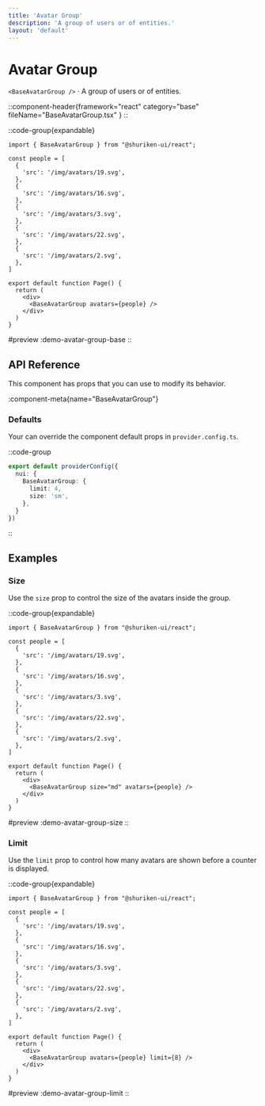 ```yaml
---
title: 'Avatar Group'
description: 'A group of users or of entities.'
layout: 'default'
---
```


# Avatar Group

`<BaseAvatarGroup />` · A group of users or of entities.

::component-header{framework="react" category="base" fileName="BaseAvatarGroup.tsx" }
::

::code-group{expandable}

```tsx [DemoAvatarGroupBase.tsx]
import { BaseAvatarGroup } from "@shuriken-ui/react";

const people = [
  {
    'src': '/img/avatars/19.svg',
  },
  {
    'src': '/img/avatars/16.svg',
  },
  {
    'src': '/img/avatars/3.svg',
  },
  {
    'src': '/img/avatars/22.svg',
  },
  {
    'src': '/img/avatars/2.svg',
  },
]

export default function Page() {
  return (
    <div>
      <BaseAvatarGroup avatars={people} />
    </div>
  )
}
```

#preview
:demo-avatar-group-base
::

## API Reference

This component has props that you can use to modify its behavior.

:component-meta{name="BaseAvatarGroup"}

### Defaults

Your can override the component default props in `provider.config.ts`.

::code-group

```ts [provider.config.ts]
export default providerConfig({
  nui: {
    BaseAvatarGroup: {
      limit: 4,
      size: 'sm',
    },
  }
})
```
::

## Examples

### Size

Use the `size` prop to control the size of the avatars inside the group.

::code-group{expandable}

```tsx [DemoAvatarGroupSize.tsx]
import { BaseAvatarGroup } from "@shuriken-ui/react";

const people = [
  {
    'src': '/img/avatars/19.svg',
  },
  {
    'src': '/img/avatars/16.svg',
  },
  {
    'src': '/img/avatars/3.svg',
  },
  {
    'src': '/img/avatars/22.svg',
  },
  {
    'src': '/img/avatars/2.svg',
  },
]

export default function Page() {
  return (
    <div>
      <BaseAvatarGroup size="md" avatars={people} />
    </div>
  )
}
```

#preview
:demo-avatar-group-size
::

### Limit

Use the `limit` prop to control how many avatars are shown before a counter is displayed.

::code-group{expandable}

```tsx [DemoAvatarGroupLimit.tsx]
import { BaseAvatarGroup } from "@shuriken-ui/react";

const people = [
  {
    'src': '/img/avatars/19.svg',
  },
  {
    'src': '/img/avatars/16.svg',
  },
  {
    'src': '/img/avatars/3.svg',
  },
  {
    'src': '/img/avatars/22.svg',
  },
  {
    'src': '/img/avatars/2.svg',
  },
]

export default function Page() {
  return (
    <div>
      <BaseAvatarGroup avatars={people} limit={8} />
    </div>
  )
}
```

#preview
:demo-avatar-group-limit
::